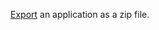 [Export](/realm/manage-apps/configure/export-realm-app#std-label-export-realm-app)
an application as a zip file.
